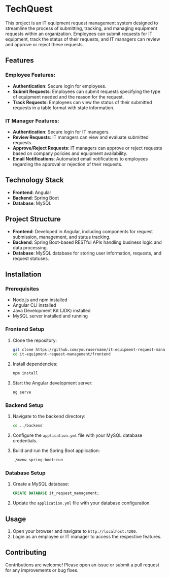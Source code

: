 # TechQuest
This project is an IT equipment request management system designed to streamline the process of submitting, tracking, and managing equipment requests within an organization. Employees can submit requests for IT equipment, track the status of their requests, and IT managers can review and approve or reject these requests.
## Features

### Employee Features:
- **Authentication**: Secure login for employees.
- **Submit Requests**: Employees can submit requests specifying the type of equipment needed and the reason for the request.
- **Track Requests**: Employees can view the status of their submitted requests in a table format with state information.

### IT Manager Features:
- **Authentication**: Secure login for IT managers.
- **Review Requests**: IT managers can view and evaluate submitted requests.
- **Approve/Reject Requests**: IT managers can approve or reject requests based on company policies and equipment availability.
- **Email Notifications**: Automated email notifications to employees regarding the approval or rejection of their requests.

## Technology Stack

- **Frontend**: Angular
- **Backend**: Spring Boot
- **Database**: MySQL

## Project Structure

- **Frontend**: Developed in Angular, including components for request submission, management, and status tracking.
- **Backend**: Spring Boot-based RESTful APIs handling business logic and data processing.
- **Database**: MySQL database for storing user information, requests, and request statuses.

## Installation

### Prerequisites
- Node.js and npm installed
- Angular CLI installed
- Java Development Kit (JDK) installed
- MySQL server installed and running

### Frontend Setup

1. Clone the repository:
    ```bash
    git clone https://github.com/yourusername/it-equipment-request-management.git
    cd it-equipment-request-management/frontend
    ```

2. Install dependencies:
    ```bash
    npm install
    ```

3. Start the Angular development server:
    ```bash
    ng serve
    ```

### Backend Setup

1. Navigate to the backend directory:
    ```bash
    cd ../backend
    ```

2. Configure the `application.yml` file with your MySQL database credentials.

3. Build and run the Spring Boot application:
    ```bash
    ./mvnw spring-boot:run
    ```

### Database Setup

1. Create a MySQL database:
    ```sql
    CREATE DATABASE it_request_management;
    ```

2. Update the `application.yml` file with your database configuration.

## Usage

1. Open your browser and navigate to `http://localhost:4200`.
2. Login as an employee or IT manager to access the respective features.

## Contributing

Contributions are welcome! Please open an issue or submit a pull request for any improvements or bug fixes.
